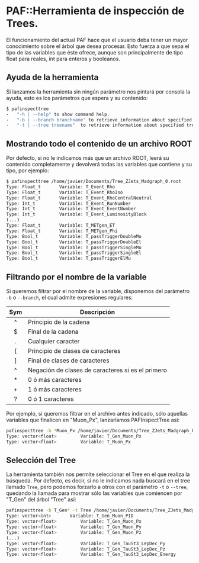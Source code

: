 # PAF::Herramienta de inspección de Trees.
El funcionamiento del actual PAF hace que el usuario deba tener un mayor conocimiento sobre el árbol que desea procesar. Esto fuerza a que sepa el tipo de las variables que éste ofrece, aunque son principalmente de tipo float para reales, int para enteros y booleanos.

## Ayuda de la herramienta
Si lanzamos la herramienta sin ningún parámetro nos pintará por consola la ayuda, esto es los parámetros que espera y su contenido:

```sh
$ pafinspecttree
-	"-h | --help" to show command help.
-	"-b | --branch branchname" to retrieve information about specified branch.
-	"-t | --tree treename"  to retrieve information about specified tree.

```

## Mostrando todo el contenido de un archivo ROOT
Por defecto, si no le indicamos más que un archivo ROOT, leerá su contenido completamente y devolverá todas las variables que contiene y su tipo, por ejemplo:
```sh
$ pafinspecttree /home/javier/Documents/Tree_ZJets_Madgraph_0.root
Type: Float_t 		Variable: T_Event_Rho
Type: Float_t 		Variable: T_Event_RhoIso
Type: Float_t 		Variable: T_Event_RhoCentralNeutral
Type: Int_t 		Variable: T_Event_RunNumber
Type: Int_t 		Variable: T_Event_EventNumber
Type: Int_t 		Variable: T_Event_LuminosityBlock
(...)
Type: Float_t 		Variable: T_METgen_ET
Type: Float_t 		Variable: T_METgen_Phi
Type: Bool_t 		Variable: T_passTriggerDoubleMu
Type: Bool_t 		Variable: T_passTriggerDoubleEl
Type: Bool_t 		Variable: T_passTriggerSingleMu
Type: Bool_t 		Variable: T_passTriggerSingleEl
Type: Bool_t 		Variable: T_passTriggerElMu

```

## Filtrando por el nombre de la variable
Si queremos filtrar por el nombre de la variable, disponemos del parámetro ```-b``` o ```--branch```, 
el cual admite expresiones regulares:

| Sym | Descripción                                       |
|:---:|---------------------------------------------------|
| ^   | Principio de la cadena                            |
| $   | Final de la cadena                                |
| .   | Cualquier caracter                                |
| [   | Principio de clases de caracteres                 |
| ]   | Final de clases de caracteres                     |
| ^   | Negación de clases de caracteres si es el primero |
| *   | 0 ó más caracteres                                |
| +   | 1 ó más caracteres                                |
| ?   | 0 ó 1 caracteres                                  |

Por ejemplo, si queremos filtrar en el archivo antes indicado, sólo aquellas variables que finalicen en "Muon_Px", lanzaríamos PAFInspectTree así:
```sh
pafinspecttree -b *Muon_Px /home/javier/Documents/Tree_ZJets_Madgraph_0.root
Type: vector<float> 		Variable: T_Gen_Muon_Px
Type: vector<float> 		Variable: T_Muon_Px
```

## Selección del Tree
La herramienta también nos permite seleccionar el Tree en el que realiza la búsqueda. Por defecto, es decir, si no le indicamos nada buscará en el tree llamado ```Tree```, pero podemos forzarlo a otros con el parámetro ```-t``` o ```--tree```, quedando la llamada para mostrar sólo las variables que comiencen por "T_Gen" del árbol "Tree" así:

```sh
pafinspecttree -b T_Gen* -t Tree /home/javier/Documents/Tree_ZJets_Madgraph_0.root
Type: vector<int> 		Variable: T_Gen_Muon_PID
Type: vector<float> 		Variable: T_Gen_Muon_Px
Type: vector<float> 		Variable: T_Gen_Muon_Py
Type: vector<float> 		Variable: T_Gen_Muon_Pz
(...)
Type: vector<float> 		Variable: T_Gen_TauSt3_LepDec_Py
Type: vector<float> 		Variable: T_Gen_TauSt3_LepDec_Pz
Type: vector<float> 		Variable: T_Gen_TauSt3_LepDec_Energy
```
